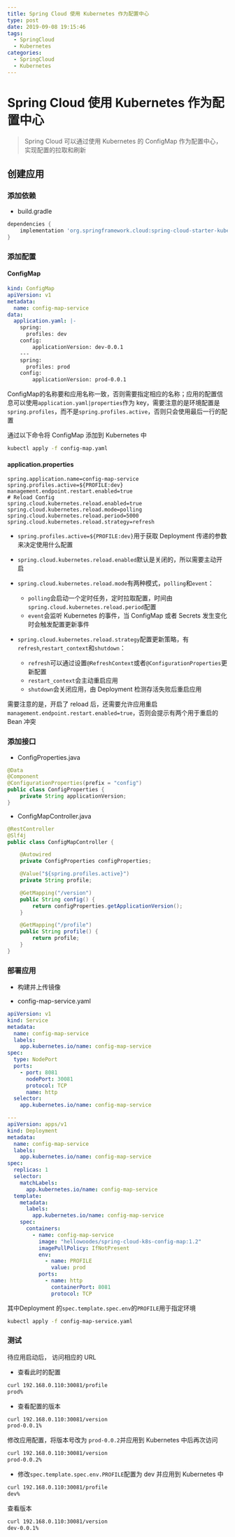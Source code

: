 ```yaml
---
title: Spring Cloud 使用 Kubernetes 作为配置中心
type: post
date: 2019-09-08 19:15:46
tags:
  - SpringCloud
  - Kubernetes
categories:
  - SpringCloud
  - Kubernetes
---
```


# Spring Cloud 使用 Kubernetes 作为配置中心

> Spring Cloud 可以通过使用 Kubernetes 的 ConfigMap 作为配置中心，实现配置的拉取和刷新

## 创建应用

### 添加依赖

- build.gradle

```groovy
dependencies {
	implementation 'org.springframework.cloud:spring-cloud-starter-kubernetes-config'
}
```

### 添加配置

#### ConfigMap

```yaml
kind: ConfigMap
apiVersion: v1
metadata:
  name: config-map-service
data:
  application.yaml: |-
    spring:
      profiles: dev
    config:
        applicationVersion: dev-0.0.1
    ---
    spring:
      profiles: prod
    config:
        applicationVersion: prod-0.0.1
```

ConfigMap的名称要和应用名称一致，否则需要指定相应的名称；应用的配置信息可以使用`application.yaml|properties`作为 key，需要注意的是环境配置是`spring.profiles`，而不是`spring.profiles.active`，否则只会使用最后一行的配置

通过以下命令将 ConfigMap 添加到 Kubernetes 中

```bash
kubectl apply -f config-map.yaml
```

#### application.properties

```properties
spring.application.name=config-map-service
spring.profiles.active=${PROFILE:dev}
management.endpoint.restart.enabled=true
# Reload Config
spring.cloud.kubernetes.reload.enabled=true
spring.cloud.kubernetes.reload.mode=polling
spring.cloud.kubernetes.reload.period=5000
spring.cloud.kubernetes.reload.strategy=refresh
```

- `spring.profiles.active=${PROFILE:dev}`用于获取 Deployment 传递的参数来决定使用什么配置

- `spring.cloud.kubernetes.reload.enabled`默认是关闭的，所以需要主动开启
- `spring.cloud.kubernetes.reload.mode`有两种模式，`polling`和`event`：
  - `polling`会启动一个定时任务，定时拉取配置，时间由`spring.cloud.kubernetes.reload.period`配置
  - `event`会监听 Kubernetes 的事件，当 ConfigMap 或者 Secrets 发生变化时会触发配置更新事件
- `spring.cloud.kubernetes.reload.strategy`配置更新策略，有 `refresh`,`restart_context`和`shutdown`：
  - `refresh`可以通过设置`@RefreshContext`或者`@ConfigurationProperties`更新配置
  - `restart_context`会主动重启应用
  - `shutdown`会关闭应用，由 Deployment 检测存活失败后重启应用

需要注意的是，开启了 reload 后，还需要允许应用重启`management.endpoint.restart.enabled=true`，否则会提示有两个用于重启的 Bean 冲突

### 添加接口

- ConfigProperties.java

```java
@Data
@Component
@ConfigurationProperties(prefix = "config")
public class ConfigProperties {
    private String applicationVersion;
}
```

- ConfigMapController.java

```java
@RestController
@Slf4j
public class ConfigMapController {

    @Autowired
    private ConfigProperties configProperties;

    @Value("${spring.profiles.active}")
    private String profile;

    @GetMapping("/version")
    public String config() {
        return configProperties.getApplicationVersion();
    }

    @GetMapping("/profile")
    public String profile() {
        return profile;
    }
}
```

### 部署应用

- 构建并上传镜像

- config-map-service.yaml

```yaml
apiVersion: v1
kind: Service
metadata:
  name: config-map-service
  labels:
    app.kubernetes.io/name: config-map-service
spec:
  type: NodePort
  ports:
    - port: 8081
      nodePort: 30081
      protocol: TCP
      name: http
  selector:
    app.kubernetes.io/name: config-map-service

---
apiVersion: apps/v1
kind: Deployment
metadata:
  name: config-map-service
  labels:
    app.kubernetes.io/name: config-map-service
spec:
  replicas: 1
  selector:
    matchLabels:
      app.kubernetes.io/name: config-map-service
  template:
    metadata:
      labels:
        app.kubernetes.io/name: config-map-service
    spec:
      containers:
        - name: config-map-service
          image: "hellowoodes/spring-cloud-k8s-config-map:1.2"
          imagePullPolicy: IfNotPresent
          env:
            - name: PROFILE
              value: prod
          ports:
            - name: http
              containerPort: 8081
              protocol: TCP
```

其中Deployment 的`spec.template.spec.env`的`PROFILE`用于指定环境

```bash
kubectl apply -f config-map-service.yaml
```

### 测试

待应用启动后， 访问相应的 URL

- 查看此时的配置

```bash
curl 192.168.0.110:30081/profile
prod%
```

- 查看配置的版本

```bash
curl 192.168.0.110:30081/version
prod-0.0.1%
```

修改应用配置，将版本号改为 `prod-0.0.2`并应用到 Kubernetes 中后再次访问

```bash
curl 192.168.0.110:30081/version
prod-0.0.2%
```

- 修改`spec.template.spec.env.PROFILE`配置为 dev 并应用到 Kubernetes 中

```bash
curl 192.168.0.110:30081/profile
dev%
```

查看版本

```bash
curl 192.168.0.110:30081/version
dev-0.0.1%
```
